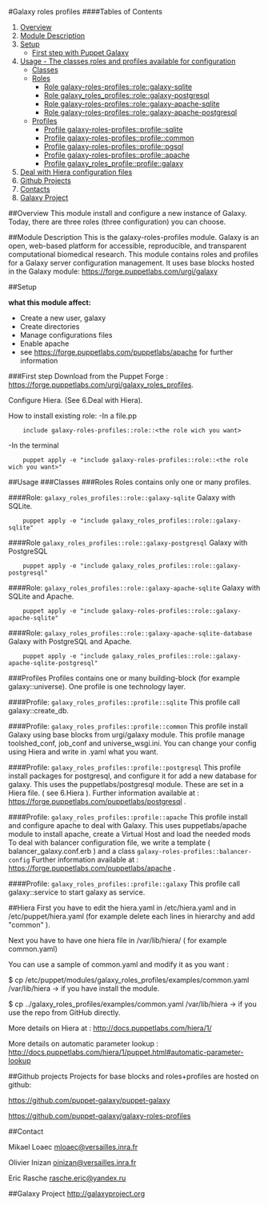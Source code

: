 #Galaxy roles profiles
####Tables of Contents
1. [Overview](#overview)
2. [Module Description](#module-description)
3. [Setup](#setup)
    * [First step with Puppet Galaxy](#first-step)
4. [Usage - The classes,roles and profiles available for configuration ](#usage)
    * [Classes](#classes)
    * [Roles](#roles)
        * [Role galaxy-roles-profiles::role::galaxy-sqlite](#role-galaxy_roles_profilesrolegalaxy-sqlite)
        * [Role galaxy_roles_profiles::role::galaxy-postgresql](#role-galaxy_roles_profilesrolegalaxy-postgresql)
        * [Role galaxy-roles-profiles::role::galaxy-apache-sqlite](#role-galaxy_roles_profilesrolegalaxy-apaches-sqlite)
        * [Role galaxy-roles-profiles::role::galaxy-apache-postgresql](#role-galaxy_roles_profilesrolegalaxy-apache-postgresql)
    * [Profiles](#profiles)
        * [Profile galaxy-roles-profiles::profile::sqlite](#profile-galaxy_roles_profilesprofilesqlite)
        * [Profile galaxy-roles-profiles::profile::common](#profile-galaxy_roles_profilesprofilecommon)
        * [Profile galaxy-roles-profiles::profile::pgsql](#profile-galaxy_roles_profilesprofilepgsql)
        * [Profile galaxy-roles-profiles::profile::apache](#profile-galaxy_roles_profileprofileapache)
        * [Profile galaxy_roles_profile::profile::galaxy](#profile-galaxy_roles_profileprofilegalaxy)
5. [Deal with Hiera configuration files](#hiera)
6. [Github Projects](#github-projects)
7. [Contacts](#contact)
8. [Galaxy Project](#galaxy-project)

##Overview
This module install and configure a new instance of Galaxy. Today, there are three roles (three configuration) you can choose.

##Module Description
This is the galaxy-roles-profiles module. Galaxy is an open, web-based platform for accessible, reproducible, and transparent computational biomedical research.
This module contains roles and profiles for a Galaxy server configuration management.
It uses base blocks hosted in the Galaxy module: https://forge.puppetlabs.com/urgi/galaxy

##Setup

**what this module affect:**
* Create a new user, galaxy
* Create directories
* Manage configurations files
* Enable apache
 * see https://forge.puppetlabs.com/puppetlabs/apache for further information

###First step
Download from the Puppet Forge : https://forge.puppetlabs.com/urgi/galaxy_roles_profiles.

Configure Hiera. (See 6.Deal with Hiera).

How to install existing role:
-In a file.pp

```puppet
	include galaxy-roles-profiles::role::<the role wich you want>
```
-In the terminal

```
	puppet apply -e "include galaxy-roles-profiles::role::<the role wich you want>"
```


##Usage
###Classes
###Roles
Roles contains only one or many profiles.
 
####Role: `galaxy_roles_profiles::role::galaxy-sqlite`
Galaxy with SQLite.

```
	puppet apply -e "include galaxy_roles_profiles::role::galaxy-sqlite"
```

####Role `galaxy_roles_profiles::role::galaxy-postgresql`
Galaxy with PostgreSQL
```
	puppet apply -e "include galaxy_roles_profiles::role::galaxy-postgresql"
```

####Role: `galaxy_roles_profiles::role::galaxy-apache-sqlite`
Galaxy with SQLite and Apache.

```
	puppet apply -e "include galaxy-roles-profiles::role::galaxy-apache-sqlite"
```
####Role: `galaxy_roles_profiles::role::galaxy-apache-sqlite-database`
Galaxy with PostgreSQL and Apache.

```
	puppet apply -e "include galaxy_roles_profiles::role::galaxy-apache-sqlite-postgresql"
```

###Profiles
Profiles contains one or many building-block (for example galaxy::universe). One profile is one technology layer.

####Profile: `galaxy_roles_profiles::profile::sqlite`
This profile call galaxy::create_db.

####Profile: `galaxy_roles_profiles::profile::common`
This profile install Galaxy using base blocks from urgi/galaxy module.
This profile manage toolshed_conf, job_conf and universe_wsgi.ini.
You can change your config using Hiera and write  in .yaml what you want.

####Profile: `galaxy_roles_profiles::profile::postgresql`
This profile install packages for postgresql, and configure it for add a new database for galaxy.
This uses the puppetlabs/postgresql module.
These are set in a Hiera file. ( see 6.Hiera ).
Further information available at : https://forge.puppetlabs.com/puppetlabs/postgresql .

####Profile: `galaxy_roles_profiles::profile::apache`
This profile install and configure apache to deal with Galaxy.
This uses puppetlabs/apache module to install apache, create a Virtual Host and load the needed mods
To deal with balancer configuration file, we write a template ( balancer_galaxy.conf.erb ) and a class `galaxy-roles-profiles::balancer-config`
Further information available at : https://forge.puppetlabs.com/puppetlabs/apache .

####Profile: `galaxy_roles_profiles::profile::galaxy`
This profile call galaxy::service to start galaxy as service.

##Hiera
First you have to edit the hiera.yaml in /etc/hiera.yaml and in /etc/puppet/hiera.yaml (for example delete each lines in hierarchy and add "common" ).

Next you have to have one hiera file in /var/lib/hiera/ ( for example common.yaml)

You can use a sample of common.yaml and modify it as you want :

$ cp /etc/puppet/modules/galaxy_roles_profiles/examples/common.yaml /var/lib/hiera -> if you have install the module.

$ cp ../galaxy_roles_profiles/examples/common.yaml /var/lib/hiera -> if you use the repo from GitHub directly.

More details on Hiera at : http://docs.puppetlabs.com/hiera/1/

More details on automatic parameter lookup :  http://docs.puppetlabs.com/hiera/1/puppet.html#automatic-parameter-lookup

##Github projects
Projects for base blocks and roles+profiles are hosted on github:


https://github.com/puppet-galaxy/puppet-galaxy


https://github.com/puppet-galaxy/galaxy-roles-profiles

##Contact

Mikael Loaec    mloaec@versailles.inra.fr


Olivier Inizan  oinizan@versailles.inra.fr


Eric Rasche     rasche.eric@yandex.ru

##Galaxy Project
http://galaxyproject.org
